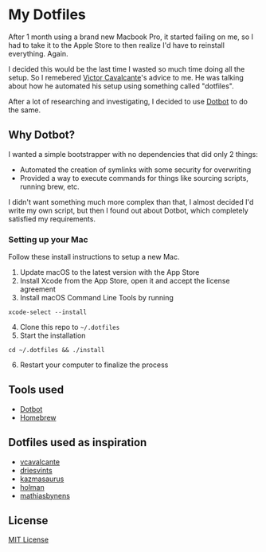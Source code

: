 # My Dotfiles

After 1 month using a brand new Macbook Pro, it started failing on me, so I had to take it to the Apple Store to then realize I'd have to reinstall everything. Again.

I decided this would be the last time I wasted so much time doing all the setup. So I remebered [Victor Cavalcante](https://github.com/vcavalcante/dotfiles)'s advice to me. He was talking about how he automated his setup using something called "dotfiles".

After a lot of researching and investigating, I decided to use [Dotbot](https://github.com/anishathalye/dotbot) to do the same.

## Why Dotbot?

I wanted a simple bootstrapper with no dependencies that did only 2 things:
- Automated the creation of symlinks with some security for overwriting
- Provided a way to execute commands for things like sourcing scripts, running brew, etc.

I didn't want something much more complex than that, I almost decided I'd write my own script, but then I found out about Dotbot, which completely satisfied my requirements.

### Setting up your Mac

Follow these install instructions to setup a new Mac.

1. Update macOS to the latest version with the App Store
2. Install Xcode from the App Store, open it and accept the license agreement
3. Install macOS Command Line Tools by running 
```
xcode-select --install
```
4. Clone this repo to `~/.dotfiles`
5. Start the installation
```
cd ~/.dotfiles && ./install
``` 
6. Restart your computer to finalize the process

## Tools used
* [Dotbot](https://github.com/anishathalye/dotbot)
* [Homebrew](https://brew.sh/)

## Dotfiles used as inspiration
* [vcavalcante](https://github.com/vcavalcante/dotfiles)
* [driesvints](https://github.com/driesvints/dotfiles)
* [kazmasaurus](https://github.com/kazmasaurus/Dotfiles)
* [holman](https://github.com/holman/dotfiles)
* [mathiasbynens](https://github.com/mathiasbynens/dotfiles)

## License

[MIT License](https://raw.githubusercontent.com/akamud/dotfiles/master/LICENSE)